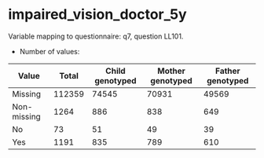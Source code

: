 # impaired_vision_doctor_5y
Variable mapping to questionnaire: q7, question LL101.
- Number of values:

| Value | Total | Child genotyped | Mother genotyped | Father genotyped |
| ----- | ----- | --------------- | ---------------- | ---------------- |
| Missing | 112359 | 74545 | 70931 | 49569 |
| Non-missing | 1264 | 886 | 838 | 649 |
| No | 73 | 51 | 49 |39 |
| Yes | 1191 | 835 | 789 |610 |




